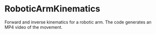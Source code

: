# RoboticArmKinematics

Forward and inverse kinematics for a robotic arm. The code generates an MP4 video of the movement.
